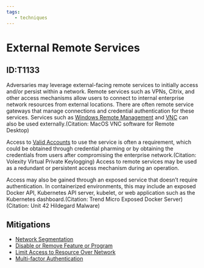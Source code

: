 ```yaml
---
tags:
   - techniques
---
```

# External Remote Services
## ID:T1133
Adversaries may leverage external-facing remote services to initially access and/or persist within a network. Remote services such as VPNs, Citrix, and other access mechanisms allow users to connect to internal enterprise network resources from external locations. There are often remote service gateways that manage connections and credential authentication for these services. Services such as [Windows Remote Management](techniques/T1021/006) and [VNC](techniques/T1021/005) can also be used externally.(Citation: MacOS VNC software for Remote Desktop)

Access to [Valid Accounts](techniques/T1078) to use the service is often a requirement, which could be obtained through credential pharming or by obtaining the credentials from users after compromising the enterprise network.(Citation: Volexity Virtual Private Keylogging) Access to remote services may be used as a redundant or persistent access mechanism during an operation.

Access may also be gained through an exposed service that doesn’t require authentication. In containerized environments, this may include an exposed Docker API, Kubernetes API server, kubelet, or web application such as the Kubernetes dashboard.(Citation: Trend Micro Exposed Docker Server)(Citation: Unit 42 Hildegard Malware)
## Mitigations
* [Network Segmentation](mitigations/M1030)
* [Disable or Remove Feature or Program](mitigations/M1042)
* [Limit Access to Resource Over Network](mitigations/M1035)
* [Multi-factor Authentication](mitigations/M1032)
